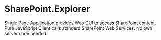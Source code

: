 # SharePoint.Explorer
Single Page Appllication provides Web GUI to access SharePoint content. 
Pure JavaScript Client calls standard SharePoint Web Services. No own server code needed.
